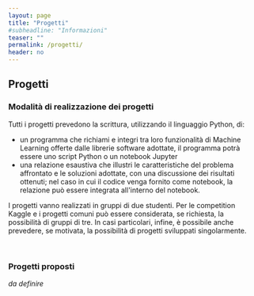 ```yaml
---
layout: page
title: "Progetti"
#subheadline: "Informazioni"
teaser: ""
permalink: /progetti/
header: no
---
```


## Progetti

### Modalità di realizzazione dei progetti 

Tutti i progetti prevedono la scrittura, utilizzando il linguaggio Python, di:

* un programma che richiami e integri tra loro funzionalità di Machine Learning
offerte dalle librerie software adottate, il programma potrà essere uno script Python o un notebook Jupyter
* una relazione esaustiva che illustri le caratteristiche del problema affrontato e le soluzioni adottate, con una discussione dei risultati ottenuti; nel caso in cui il codice venga fornito come notebook, la relazione può essere integrata all'interno del notebook.

I progetti vanno realizzati in gruppi di due studenti. Per le competition Kaggle e i progetti comuni può essere considerata, se richiesta, la possibilità di gruppi di tre. In casi particolari, infine, è possibile anche prevedere, se motivata, la possibilità di progetti sviluppati singolarmente.

 
### Progetti proposti

*da definire*

 
